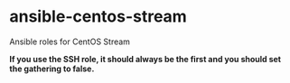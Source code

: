 # ansible-centos-stream

Ansible roles for CentOS Stream

**If you use the SSH role, it should always be the first and
you should set the gathering to false.**